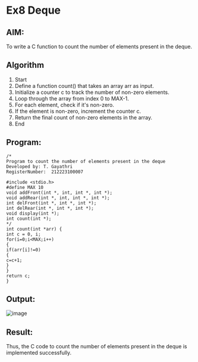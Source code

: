 # Ex8 Deque
## AIM:
To write a C function to count the number of elements present in the deque.

## Algorithm
1. Start
2. Define a function count() that takes an array arr as input.
3. Initialize a counter c to track the number of non-zero elements.
4. Loop through the array from index 0 to MAX-1.
5. For each element, check if it's non-zero.
6. If the element is non-zero, increment the counter c.
7. Return the final count of non-zero elements in the array.
8. End
## Program:
```
/*
Program to count the number of elements present in the deque
Developed by: T. Gayathri
RegisterNumber:  212223100007

#include <stdio.h>
#define MAX 10 
void addFront(int *, int, int *, int *); 
void addRear(int *, int, int *, int *); 
int delFront(int *, int *, int *); 
int delRear(int *, int *, int *); 
void display(int *); 
int count(int *);
*/
int count(int *arr) { 
int c = 0, i; 
for(i=0;i<MAX;i++) 
{ 
if(arr[i]!=0) 
{ 
c=c+1; 
} 
} 
return c; 
} 
```

## Output:

![image](https://github.com/user-attachments/assets/bb9b6bde-0554-468b-b47e-70a6673f8b3f)


## Result:
Thus, the C code to count the number of elements present in the deque is implemented successfully.

